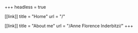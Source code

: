 +++
headless = true

[[link]]
title = "Home"
url = "/"

[[link]]
title = "About me"
url = "/Anne Florence Inderbitzi/"
+++
